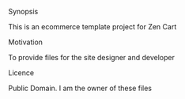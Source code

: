 Synopsis

This is an ecommerce template project for Zen Cart


Motivation

To provide files for the site designer and developer

Licence

Public Domain. I am the owner of these files